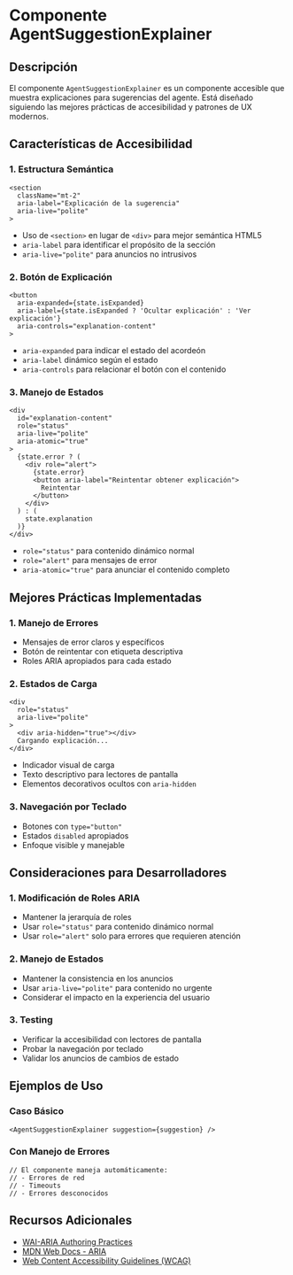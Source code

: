 # Componente AgentSuggestionExplainer

## Descripción
El componente `AgentSuggestionExplainer` es un componente accesible que muestra explicaciones para sugerencias del agente. Está diseñado siguiendo las mejores prácticas de accesibilidad y patrones de UX modernos.

## Características de Accesibilidad

### 1. Estructura Semántica
```tsx
<section 
  className="mt-2" 
  aria-label="Explicación de la sugerencia"
  aria-live="polite"
>
```
- Uso de `<section>` en lugar de `<div>` para mejor semántica HTML5
- `aria-label` para identificar el propósito de la sección
- `aria-live="polite"` para anuncios no intrusivos

### 2. Botón de Explicación
```tsx
<button 
  aria-expanded={state.isExpanded}
  aria-label={state.isExpanded ? 'Ocultar explicación' : 'Ver explicación'}
  aria-controls="explanation-content"
>
```
- `aria-expanded` para indicar el estado del acordeón
- `aria-label` dinámico según el estado
- `aria-controls` para relacionar el botón con el contenido

### 3. Manejo de Estados
```tsx
<div
  id="explanation-content"
  role="status"
  aria-live="polite"
  aria-atomic="true"
>
  {state.error ? (
    <div role="alert">
      {state.error}
      <button aria-label="Reintentar obtener explicación">
        Reintentar
      </button>
    </div>
  ) : (
    state.explanation
  )}
</div>
```
- `role="status"` para contenido dinámico normal
- `role="alert"` para mensajes de error
- `aria-atomic="true"` para anunciar el contenido completo

## Mejores Prácticas Implementadas

### 1. Manejo de Errores
- Mensajes de error claros y específicos
- Botón de reintentar con etiqueta descriptiva
- Roles ARIA apropiados para cada estado

### 2. Estados de Carga
```tsx
<div 
  role="status"
  aria-live="polite"
>
  <div aria-hidden="true"></div>
  Cargando explicación...
</div>
```
- Indicador visual de carga
- Texto descriptivo para lectores de pantalla
- Elementos decorativos ocultos con `aria-hidden`

### 3. Navegación por Teclado
- Botones con `type="button"`
- Estados `disabled` apropiados
- Enfoque visible y manejable

## Consideraciones para Desarrolladores

### 1. Modificación de Roles ARIA
- Mantener la jerarquía de roles
- Usar `role="status"` para contenido dinámico normal
- Usar `role="alert"` solo para errores que requieren atención

### 2. Manejo de Estados
- Mantener la consistencia en los anuncios
- Usar `aria-live="polite"` para contenido no urgente
- Considerar el impacto en la experiencia del usuario

### 3. Testing
- Verificar la accesibilidad con lectores de pantalla
- Probar la navegación por teclado
- Validar los anuncios de cambios de estado

## Ejemplos de Uso

### Caso Básico
```tsx
<AgentSuggestionExplainer suggestion={suggestion} />
```

### Con Manejo de Errores
```tsx
// El componente maneja automáticamente:
// - Errores de red
// - Timeouts
// - Errores desconocidos
```

## Recursos Adicionales
- [WAI-ARIA Authoring Practices](https://www.w3.org/WAI/ARIA/apg/)
- [MDN Web Docs - ARIA](https://developer.mozilla.org/es/docs/Web/Accessibility/ARIA)
- [Web Content Accessibility Guidelines (WCAG)](https://www.w3.org/WAI/standards-guidelines/wcag/) 